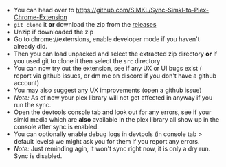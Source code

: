 - You can head over to https://github.com/SIMKL/Sync-Simkl-to-Plex-Chrome-Extension
- `git clone` it **or** download the zip from the [releases](https://github.com/SIMKL/Sync-Simkl-to-Plex-Chrome-Extension/releases)
- Unzip if downloaded the zip
- Go to chrome://extensions, enable developer mode if you haven't already did.
- Then you can load unpacked and select the extracted zip directory **or** if you used git to clone it then select the `src` directory
- You can now try out the extension, see if any UX or UI bugs exist ( report via github issues, or dm me on discord if you don't have a github account)
- You may also suggest any UX improvements (open a github issue)
- _Note:_ As of now your plex library will not get affected in anyway if you run the sync.
- Open the devtools console tab and look out for any errors, see if your simkl media which are **also** available in the plex library all show up in the console after sync is enabled.
- You can optionally enable debug logs in devtools (in console tab > default levels) we might ask you for them if you report any errors.
- _Note:_ Just reminding agin, It won't sync right now, it is only a dry run. Sync is disabled.
